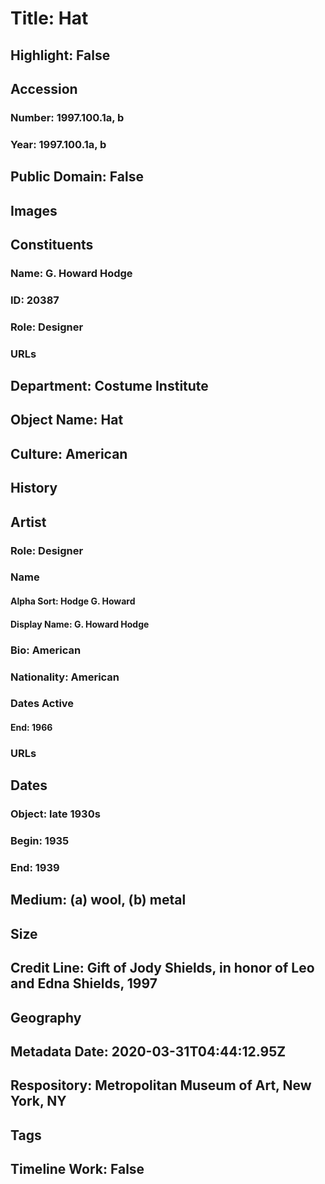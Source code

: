 # Title: Hat
## Highlight: False
## Accession
### Number: 1997.100.1a, b
### Year: 1997.100.1a, b
## Public Domain: False
## Images
## Constituents
### Name: G. Howard Hodge
### ID: 20387
### Role: Designer
### URLs
## Department: Costume Institute
## Object Name: Hat
## Culture: American
## History
## Artist
### Role: Designer
### Name
#### Alpha Sort: Hodge G. Howard
#### Display Name: G. Howard Hodge
### Bio: American
### Nationality: American
### Dates Active
#### End: 1966
### URLs
## Dates
### Object: late 1930s
### Begin: 1935
### End: 1939
## Medium: (a) wool, (b) metal
## Size
## Credit Line: Gift of Jody Shields, in honor of Leo and Edna Shields, 1997
## Geography
## Metadata Date: 2020-03-31T04:44:12.95Z
## Respository: Metropolitan Museum of Art, New York, NY
## Tags
## Timeline Work: False